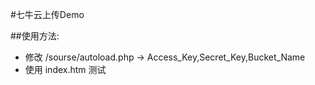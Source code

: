 #七牛云上传Demo

##使用方法: 
* 修改 /sourse/autoload.php  ->  Access_Key,Secret_Key,Bucket_Name
* 使用 index.htm 测试
